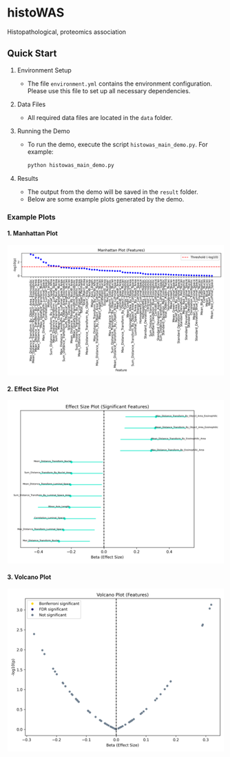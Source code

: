 
# histoWAS
Histopathological, proteomics association

## Quick Start

1. Environment Setup
   - The file `environment.yml` contains the environment configuration. Please use this file to set up all necessary dependencies.

2. Data Files
   - All required data files are located in the `data` folder.

3. Running the Demo
   - To run the demo, execute the script `histowas_main_demo.py`. For example:
     ```bash
     python histowas_main_demo.py
     ```

4. Results
   - The output from the demo will be saved in the `result` folder.
   - Below are some example plots generated by the demo.

   
### Example Plots

#### 1. Manhattan Plot
<img src="result/Manhattan_demo.png" alt="Manhattan Plot" width="800"/>

#### 2. Effect Size Plot
<img src="result/EffectSize_demo.png" alt="Effect Size Plot" width="800"/>

#### 3. Volcano Plot
<img src="result/Volcano_demo.png" alt="Volcano Plot" width="800"/>
